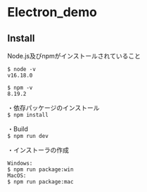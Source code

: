 # Electron_demo
## Install
Node.js及びnpmがインストールされていること<br>

```
$ node -v
v16.18.0

$ npm -v
8.19.2
```

・依存パッケージのインストール<br>
`$ npm install`<br>

・Build<br>
`$ npm run dev`<br>

・インストーラの作成<br>
```
Windows:
$ npm run package:win
MacOS:
$ npm run package:mac
```
